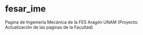 # fesar_ime
Pagina de Ingeniería Mecánica de la FES Aragón UNAM (Proyecto: Actualización de las paginas de la Facultad)

